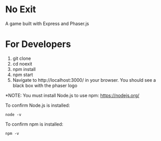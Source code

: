 # No Exit

A game built with Express and Phaser.js

# For Developers

1) git clone
2) cd noexit
3) npm install
4) npm start
5) Navigate to http://localhost:3000/ in your browser. You should see a black box with the phaser logo

*NOTE: You must install Node.js to use npm:  https://nodejs.org/

To confirm Node.js is installed:
```
node -v
```

To confirm npm is installed:
```
npm -v
```
